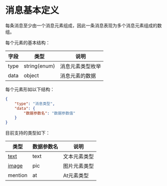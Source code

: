 # 消息基本定义

每条消息至少由一个消息元素组成，因此一条消息表现为多个消息元素组成的数组。

每个元素的基本结构：

| 字段 | 类型 | 说明 |
|------|-----|-----|
| type | string(enum) | 消息元素类型枚举 |
| data | object | 消息元素的数据 |

每个元素形如以下结构：

```JSON
{
    "type": "消息类型",
    "data": {
        "数据参数名": "数据参数值"
    }
}
```

目前支持的类型如下：

| 类型 | 数据参数名 | 说明 |
|-----|--------|------|
| [text](./message/text) | text | 文本元素类型 |
| [image](./message/image) | pic | 图片元素类型 |
| mention | at | At元素类型 |
